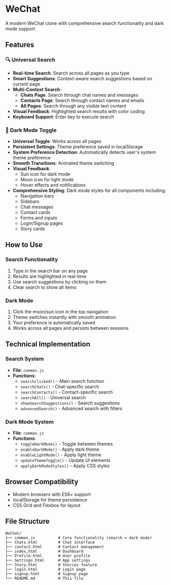 # WeChat 

A modern WeChat clone with comprehensive search functionality and dark mode support.

## Features

### 🔍 Universal Search
- **Real-time Search**: Search across all pages as you type
- **Smart Suggestions**: Context-aware search suggestions based on current page
- **Multi-Context Search**: 
  - **Chats Page**: Search through chat names and messages
  - **Contacts Page**: Search through contact names and emails
  - **All Pages**: Search through any visible text content
- **Visual Feedback**: Highlighted search results with color coding
- **Keyboard Support**: Enter key to execute search

### 🌙 Dark Mode Toggle
- **Universal Toggle**: Works across all pages
- **Persistent Settings**: Theme preference saved in localStorage
- **System Preference Detection**: Automatically detects user's system theme preference
- **Smooth Transitions**: Animated theme switching
- **Visual Feedback**: 
  - Sun icon for dark mode
  - Moon icon for light mode
  - Hover effects and notifications
- **Comprehensive Styling**: Dark mode styles for all components including:
  - Navigation bars
  - Sidebars
  - Chat messages
  - Contact cards
  - Forms and inputs
  - Login/Signup pages
  - Story cards

## How to Use

### Search Functionality
1. Type in the search bar on any page
2. Results are highlighted in real-time
3. Use search suggestions by clicking on them
4. Clear search to show all items

### Dark Mode
1. Click the moon/sun icon in the top navigation
2. Theme switches instantly with smooth animation
3. Your preference is automatically saved
4. Works across all pages and persists between sessions

## Technical Implementation

### Search System
- **File**: `common.js`
- **Functions**: 
  - `searchclicked()` - Main search function
  - `searchChats()` - Chat-specific search
  - `searchContacts()` - Contact-specific search
  - `searchAll()` - Universal search
  - `showSearchSuggestions()` - Search suggestions
  - `advancedSearch()` - Advanced search with filters

### Dark Mode System
- **File**: `common.js`
- **Functions**:
  - `toggleDarkMode()` - Toggle between themes
  - `enableDarkMode()` - Apply dark theme
  - `enableLightMode()` - Apply light theme
  - `updateThemeToggle()` - Update UI elements
  - `applyDarkModeStyles()` - Apply CSS styles

## Browser Compatibility
- Modern browsers with ES6+ support
- localStorage for theme persistence
- CSS Grid and Flexbox for layout

## File Structure
```
WeChat/
├── common.js          # Core functionality (search + dark mode)
├── Chats.html         # Chat interface
├── contact.html       # Contact management
├── index.html         # Dashboard
├── Profile.html       # User profile
├── Settings.html      # App settings
├── Story.html         # Stories feature
├── login.html         # Login page
├── signup.html        # Signup page
└── README.md          # This file
```
